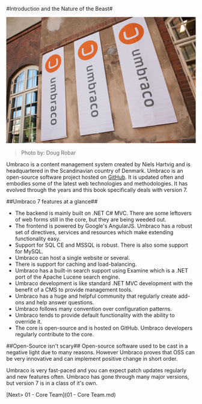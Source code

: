 #Introduction and the Nature of the Beast#

![9024347315_8f5df45da8_o.jpg](assets/9024347315_8f5df45da8_o.jpg)
>Photo by: Doug Robar

Umbraco is a content management system created by Niels Hartvig and is headquartered in the Scandinavian country of Denmark.  Umbraco is an open-source software project hosted on [GitHub](https://github.com/umbraco/Umbraco-CMS/).  It is updated often and embodies some of the latest web technologies and methodologies.  It has evolved through the years and this book specifically deals with version 7.

##Umbraco 7 features at a glance##
* The backend is mainly built on .NET C# MVC.  There are some leftovers of web forms still in the core, but they are being weeded out.
* The frontend is powered by Google's AngularJS.  Umbraco has a robust set of directives, services and resources which make extending functionality easy.
* Support for SQL CE and MSSQL is robust.  There is also some support for MySQL.
* Umbraco can host a single website or several.
* There is support for caching and load-balancing.
* Umbraco has a built-in search support using Examine which is a .NET port of the Apache Lucene search engine.
* Umbraco development is like standard .NET MVC development with the benefit of a CMS to provide management tools.
* Umbraco has a huge and helpful community that regularly create add-ons and help answer questions.
* Umbraco follows many convention over configuration patterns.
* Umbraco tends to provide default functionality with the ability to override it.
* The core is open-source and is hosted on GitHub.  Umbraco developers regularly contribute to the core.

##Open-Source isn't scary##
Open-source software used to be cast in a negative light due to many reasons.  However Umbraco proves that OSS can be very innovative and can implement positive change in short order.

Umbraco is very fast-paced and you can expect patch updates regularly and new features often.  Umbraco has gone through many major versions, but version 7 is in a class of it's own.

[Next> 01 - Core Team](01 - Core Team.md)